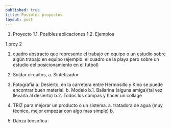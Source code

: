 ```yaml
---
published: true
title: Posibles proyectos
layout: post
---
```

1. Proyecto
1.1. Posibles aplicaciones
1.2. Ejemplos

1.proy 2


1. cuadro abstracto que represente el trabajo en equipo o un estudio sobre algún trabajo en equipo (ejemplo: el cuadro de la playa pero sobre un estudio del posicionamiento en el futbol)

2. Soldar circuitos, 
a. Sintetizador 

3. Fotografia
a. Desierto, en la carretera entre Hermosillo y Kino se puede encontrar buen material.
b. Modelo
b.1. Bailarina (alguna amiga)(tal vez llevarla al desierto)
b.2. Todos los compas y hacer un collage 

4. TRIZ para mejorar un producto o un sistema.
a. tratadora de agua (muy técnico, mejor empezar con algo mas simple)
b. 

5. Danza teosofica